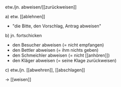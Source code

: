 etw./jn. abweisen/[[zurückweisen]]

a)  etw. [[ablehnen]]
-   "die Bitte, den Vorschlag, Antrag abweisen"

b)  jn. fortschicken
-   den Besucher abweisen (= nicht empfangen)
-   den Bettler abweisen (= ihm nichts geben)
-   den Schmeichler abweisen (= nicht [[anhören]])
-   den Kläger abweisen (= seine Klage zurückweisen)

c)  etw./jn. [[abwehren]], [[abschlagen]]

-> [[weisen]]